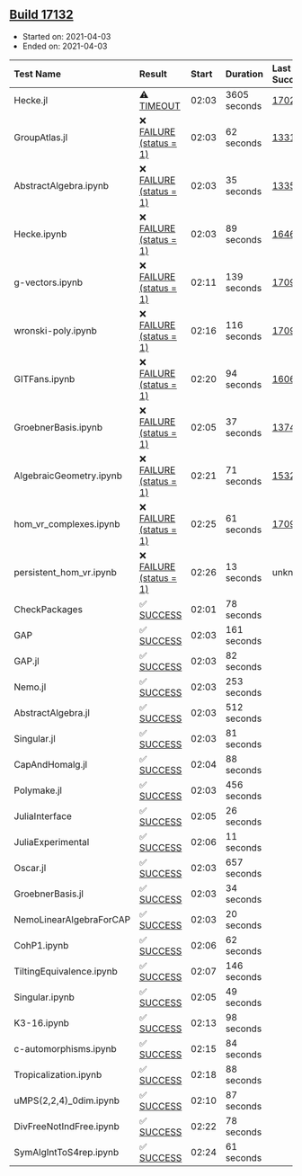 ## [Build 17132](https://oscarci.mathematik.uni-kl.de/job/oscar/17132/)

* Started on: 2021-04-03
* Ended on: 2021-04-03

| Test Name    | Result | Start | Duration | Last Success | First Failure |
|:-------------|:-------|:------|:---------|:-------------|:--------------|
| Hecke.jl | ⚠ [TIMEOUT](https://oscarci.mathematik.uni-kl.de/job/oscar/17132/artifact/logs/build-17132/Hecke.jl.log) | 02:03 | 3605 seconds | [17022](https://oscarci.mathematik.uni-kl.de/job/oscar/17022/) | [17023](https://oscarci.mathematik.uni-kl.de/job/oscar/17023/) |
| GroupAtlas.jl | ❌ [FAILURE (status = 1)](https://oscarci.mathematik.uni-kl.de/job/oscar/17132/artifact/logs/build-17132/GroupAtlas.jl.log) | 02:03 | 62 seconds | [13311](https://oscarci.mathematik.uni-kl.de/job/oscar/13311/) | [13312](https://oscarci.mathematik.uni-kl.de/job/oscar/13312/) |
| AbstractAlgebra.ipynb | ❌ [FAILURE (status = 1)](https://oscarci.mathematik.uni-kl.de/job/oscar/17132/artifact/logs/build-17132/AbstractAlgebra.ipynb.log) | 02:03 | 35 seconds | [13355](https://oscarci.mathematik.uni-kl.de/job/oscar/13355/) | [13356](https://oscarci.mathematik.uni-kl.de/job/oscar/13356/) |
| Hecke.ipynb | ❌ [FAILURE (status = 1)](https://oscarci.mathematik.uni-kl.de/job/oscar/17132/artifact/logs/build-17132/Hecke.ipynb.log) | 02:03 | 89 seconds | [16463](https://oscarci.mathematik.uni-kl.de/job/oscar/16463/) | [16464](https://oscarci.mathematik.uni-kl.de/job/oscar/16464/) |
| g-vectors.ipynb | ❌ [FAILURE (status = 1)](https://oscarci.mathematik.uni-kl.de/job/oscar/17132/artifact/logs/build-17132/g-vectors.ipynb.log) | 02:11 | 139 seconds | [17099](https://oscarci.mathematik.uni-kl.de/job/oscar/17099/) | [17100](https://oscarci.mathematik.uni-kl.de/job/oscar/17100/) |
| wronski-poly.ipynb | ❌ [FAILURE (status = 1)](https://oscarci.mathematik.uni-kl.de/job/oscar/17132/artifact/logs/build-17132/wronski-poly.ipynb.log) | 02:16 | 116 seconds | [17098](https://oscarci.mathematik.uni-kl.de/job/oscar/17098/) | [17099](https://oscarci.mathematik.uni-kl.de/job/oscar/17099/) |
| GITFans.ipynb | ❌ [FAILURE (status = 1)](https://oscarci.mathematik.uni-kl.de/job/oscar/17132/artifact/logs/build-17132/GITFans.ipynb.log) | 02:20 | 94 seconds | [16068](https://oscarci.mathematik.uni-kl.de/job/oscar/16068/) | [16069](https://oscarci.mathematik.uni-kl.de/job/oscar/16069/) |
| GroebnerBasis.ipynb | ❌ [FAILURE (status = 1)](https://oscarci.mathematik.uni-kl.de/job/oscar/17132/artifact/logs/build-17132/GroebnerBasis.ipynb.log) | 02:05 | 37 seconds | [13748](https://oscarci.mathematik.uni-kl.de/job/oscar/13748/) | [13749](https://oscarci.mathematik.uni-kl.de/job/oscar/13749/) |
| AlgebraicGeometry.ipynb | ❌ [FAILURE (status = 1)](https://oscarci.mathematik.uni-kl.de/job/oscar/17132/artifact/logs/build-17132/AlgebraicGeometry.ipynb.log) | 02:21 | 71 seconds | [15322](https://oscarci.mathematik.uni-kl.de/job/oscar/15322/) | [15323](https://oscarci.mathematik.uni-kl.de/job/oscar/15323/) |
| hom_vr_complexes.ipynb | ❌ [FAILURE (status = 1)](https://oscarci.mathematik.uni-kl.de/job/oscar/17132/artifact/logs/build-17132/hom_vr_complexes.ipynb.log) | 02:25 | 61 seconds | [17099](https://oscarci.mathematik.uni-kl.de/job/oscar/17099/) | [17100](https://oscarci.mathematik.uni-kl.de/job/oscar/17100/) |
| persistent_hom_vr.ipynb | ❌ [FAILURE (status = 1)](https://oscarci.mathematik.uni-kl.de/job/oscar/17132/artifact/logs/build-17132/persistent_hom_vr.ipynb.log) | 02:26 | 13 seconds | unknown | unknown |
| CheckPackages | ✅ [SUCCESS](https://oscarci.mathematik.uni-kl.de/job/oscar/17132/artifact/logs/build-17132/CheckPackages.log) | 02:01 | 78 seconds |  |  |
| GAP | ✅ [SUCCESS](https://oscarci.mathematik.uni-kl.de/job/oscar/17132/artifact/logs/build-17132/GAP.log) | 02:03 | 161 seconds |  |  |
| GAP.jl | ✅ [SUCCESS](https://oscarci.mathematik.uni-kl.de/job/oscar/17132/artifact/logs/build-17132/GAP.jl.log) | 02:03 | 82 seconds |  |  |
| Nemo.jl | ✅ [SUCCESS](https://oscarci.mathematik.uni-kl.de/job/oscar/17132/artifact/logs/build-17132/Nemo.jl.log) | 02:03 | 253 seconds |  |  |
| AbstractAlgebra.jl | ✅ [SUCCESS](https://oscarci.mathematik.uni-kl.de/job/oscar/17132/artifact/logs/build-17132/AbstractAlgebra.jl.log) | 02:03 | 512 seconds |  |  |
| Singular.jl | ✅ [SUCCESS](https://oscarci.mathematik.uni-kl.de/job/oscar/17132/artifact/logs/build-17132/Singular.jl.log) | 02:03 | 81 seconds |  |  |
| CapAndHomalg.jl | ✅ [SUCCESS](https://oscarci.mathematik.uni-kl.de/job/oscar/17132/artifact/logs/build-17132/CapAndHomalg.jl.log) | 02:04 | 88 seconds |  |  |
| Polymake.jl | ✅ [SUCCESS](https://oscarci.mathematik.uni-kl.de/job/oscar/17132/artifact/logs/build-17132/Polymake.jl.log) | 02:03 | 456 seconds |  |  |
| JuliaInterface | ✅ [SUCCESS](https://oscarci.mathematik.uni-kl.de/job/oscar/17132/artifact/logs/build-17132/JuliaInterface.log) | 02:05 | 26 seconds |  |  |
| JuliaExperimental | ✅ [SUCCESS](https://oscarci.mathematik.uni-kl.de/job/oscar/17132/artifact/logs/build-17132/JuliaExperimental.log) | 02:06 | 11 seconds |  |  |
| Oscar.jl | ✅ [SUCCESS](https://oscarci.mathematik.uni-kl.de/job/oscar/17132/artifact/logs/build-17132/Oscar.jl.log) | 02:03 | 657 seconds |  |  |
| GroebnerBasis.jl | ✅ [SUCCESS](https://oscarci.mathematik.uni-kl.de/job/oscar/17132/artifact/logs/build-17132/GroebnerBasis.jl.log) | 02:03 | 34 seconds |  |  |
| NemoLinearAlgebraForCAP | ✅ [SUCCESS](https://oscarci.mathematik.uni-kl.de/job/oscar/17132/artifact/logs/build-17132/NemoLinearAlgebraForCAP.log) | 02:03 | 20 seconds |  |  |
| CohP1.ipynb | ✅ [SUCCESS](https://oscarci.mathematik.uni-kl.de/job/oscar/17132/artifact/logs/build-17132/CohP1.ipynb.log) | 02:06 | 62 seconds |  |  |
| TiltingEquivalence.ipynb | ✅ [SUCCESS](https://oscarci.mathematik.uni-kl.de/job/oscar/17132/artifact/logs/build-17132/TiltingEquivalence.ipynb.log) | 02:07 | 146 seconds |  |  |
| Singular.ipynb | ✅ [SUCCESS](https://oscarci.mathematik.uni-kl.de/job/oscar/17132/artifact/logs/build-17132/Singular.ipynb.log) | 02:05 | 49 seconds |  |  |
| K3-16.ipynb | ✅ [SUCCESS](https://oscarci.mathematik.uni-kl.de/job/oscar/17132/artifact/logs/build-17132/K3-16.ipynb.log) | 02:13 | 98 seconds |  |  |
| c-automorphisms.ipynb | ✅ [SUCCESS](https://oscarci.mathematik.uni-kl.de/job/oscar/17132/artifact/logs/build-17132/c-automorphisms.ipynb.log) | 02:15 | 84 seconds |  |  |
| Tropicalization.ipynb | ✅ [SUCCESS](https://oscarci.mathematik.uni-kl.de/job/oscar/17132/artifact/logs/build-17132/Tropicalization.ipynb.log) | 02:18 | 88 seconds |  |  |
| uMPS(2,2,4)_0dim.ipynb | ✅ [SUCCESS](https://oscarci.mathematik.uni-kl.de/job/oscar/17132/artifact/logs/build-17132/uMPS-2-2-4-_0dim.ipynb.log) | 02:10 | 87 seconds |  |  |
| DivFreeNotIndFree.ipynb | ✅ [SUCCESS](https://oscarci.mathematik.uni-kl.de/job/oscar/17132/artifact/logs/build-17132/DivFreeNotIndFree.ipynb.log) | 02:22 | 78 seconds |  |  |
| SymAlgIntToS4rep.ipynb | ✅ [SUCCESS](https://oscarci.mathematik.uni-kl.de/job/oscar/17132/artifact/logs/build-17132/SymAlgIntToS4rep.ipynb.log) | 02:24 | 61 seconds |  |  |
